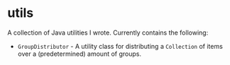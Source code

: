 # utils
A collection of Java utilities I wrote. Currently contains the following:
- `GroupDistributor` - A utility class for distributing a `Collection` of items over a (predetermined) amount of groups.
